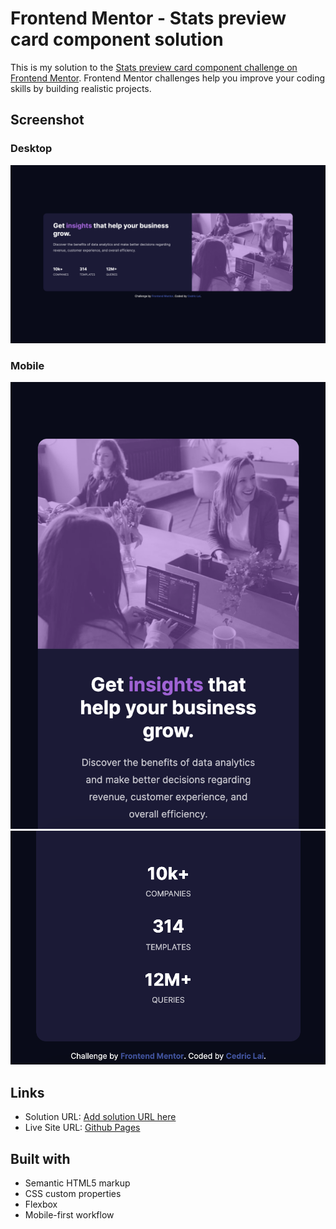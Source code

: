 # Frontend Mentor - Stats preview card component solution

This is my solution to the [Stats preview card component challenge on Frontend Mentor](https://www.frontendmentor.io/challenges/stats-preview-card-component-8JqbgoU62). Frontend Mentor challenges help you improve your coding skills by building realistic projects.

## Screenshot

### Desktop
![Desktop](./screenshot/desktop.png)

### Mobile
![Mobile-1](./screenshot/mobile-1.png)
![Mobile-2](./screenshot/mobile-2.png)

## Links

- Solution URL: [Add solution URL here](https://your-solution-url.com)
- Live Site URL: [Github Pages](https://lamberor.github.io/stats-preview-card-component/)

## Built with

- Semantic HTML5 markup
- CSS custom properties
- Flexbox
- Mobile-first workflow

